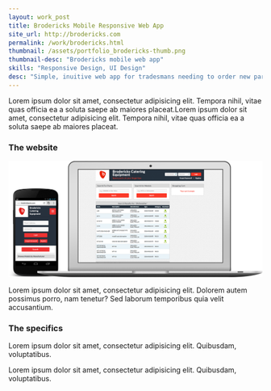 ```yaml
---
layout: work_post
title: Brodericks Mobile Responsive Web App
site_url: http://brodericks.com
permalink: /work/brodericks.html
thumbnail: /assets/portfolio_brodericks-thumb.png
thumbnail-desc: "Brodericks mobile web app"
skills: "Responsive Design, UI Design"
desc: "Simple, inuitive web app for tradesmans needing to order new parts"
---
```


Lorem ipsum dolor sit amet, consectetur adipisicing elit. Tempora nihil, vitae quas officia ea a soluta saepe ab maiores placeat.Lorem ipsum dolor sit amet, consectetur adipisicing elit. Tempora nihil, vitae quas officia ea a soluta saepe ab maiores placeat.

### The website

<img src="/assets/portfolio-item-brodericks-full.png" class="site-full"/>


Lorem ipsum dolor sit amet, consectetur adipisicing elit. Dolorem autem possimus porro, nam tenetur? Sed laborum temporibus quia velit accusantium.


### The specifics

Lorem ipsum dolor sit amet, consectetur adipisicing elit. Quibusdam, voluptatibus.

Lorem ipsum dolor sit amet, consectetur adipisicing elit. Quibusdam, voluptatibus.
